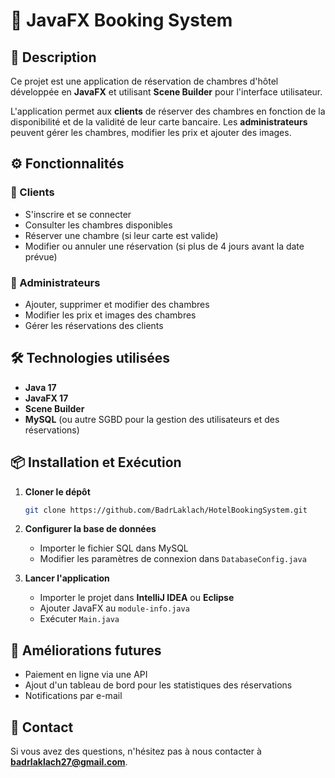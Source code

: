 # 📌 JavaFX Booking System  

## 📖 Description  
Ce projet est une application de réservation de chambres d'hôtel développée en **JavaFX** et utilisant **Scene Builder** pour l'interface utilisateur.  

L'application permet aux **clients** de réserver des chambres en fonction de la disponibilité et de la validité de leur carte bancaire. Les **administrateurs** peuvent gérer les chambres, modifier les prix et ajouter des images.  

## ⚙️ Fonctionnalités  
### 🔹 Clients  
- S'inscrire et se connecter  
- Consulter les chambres disponibles  
- Réserver une chambre (si leur carte est valide)  
- Modifier ou annuler une réservation (si plus de 4 jours avant la date prévue)  

### 🔹 Administrateurs  
- Ajouter, supprimer et modifier des chambres  
- Modifier les prix et images des chambres  
- Gérer les réservations des clients  

## 🛠️ Technologies utilisées  
- **Java 17**  
- **JavaFX 17**  
- **Scene Builder**  
- **MySQL** (ou autre SGBD pour la gestion des utilisateurs et des réservations)  

## 📦 Installation et Exécution  
1. **Cloner le dépôt**  
   ```bash
   git clone https://github.com/BadrLaklach/HotelBookingSystem.git
   ```  
2. **Configurer la base de données**  
   - Importer le fichier SQL dans MySQL  
   - Modifier les paramètres de connexion dans `DatabaseConfig.java`  

3. **Lancer l'application**  
   - Importer le projet dans **IntelliJ IDEA** ou **Eclipse**  
   - Ajouter JavaFX au `module-info.java`  
   - Exécuter `Main.java`  

## 🚀 Améliorations futures  
- Paiement en ligne via une API  
- Ajout d'un tableau de bord pour les statistiques des réservations  
- Notifications par e-mail  

## 📩 Contact    
Si vous avez des questions, n'hésitez pas à nous contacter à **[badrlaklach27@gmail.com](mailto:badrlaklach27@gmail.com)**.  
